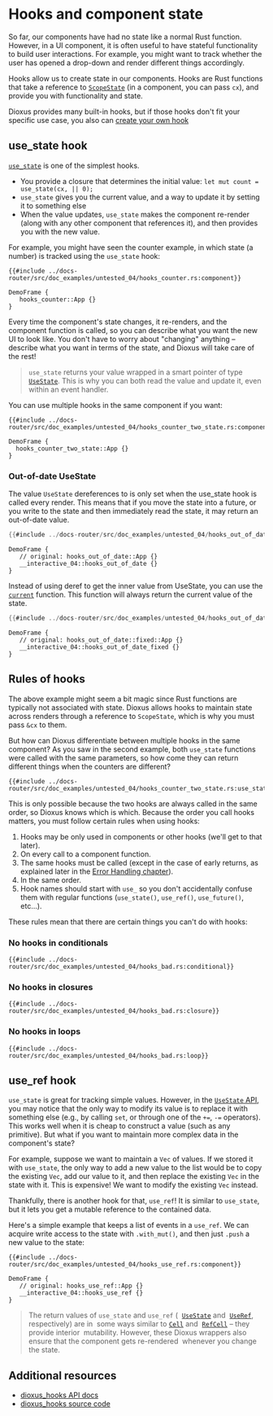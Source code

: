 # Hooks and component state

So far, our components have had no state like a normal Rust function. However, in a UI component, it is often useful to have stateful functionality to build user interactions. For example, you might want to track whether the user has opened a drop-down and render different things accordingly.

Hooks allow us to create state in our components. Hooks are Rust functions that take a reference to [`ScopeState`](https://docs.rs/dioxus/latest/dioxus/prelude/struct.ScopeState.html) (in a component, you can pass `cx`), and provide you with functionality and state.

Dioxus provides many built-in hooks, but if those hooks don't fit your specific use case, you also can [create your own hook](../cookbook/state/custom_hooks/index.md)

## use_state hook

[`use_state`](https://docs.rs/dioxus/latest/dioxus/prelude/fn.use_state.html) is one of the simplest hooks.

- You provide a closure that determines the initial value: `let mut count = use_state(cx, || 0);`
- `use_state` gives you the current value, and a way to update it by setting it to something else
- When the value updates, `use_state` makes the component re-render (along with any other component that references it), and then provides you with the new value.


For example, you might have seen the counter example, in which state (a number) is tracked using the `use_state` hook:

```rust, no_run
{{#include ../docs-router/src/doc_examples/untested_04/hooks_counter.rs:component}}
```
```inject-dioxus
DemoFrame {
   hooks_counter::App {}
}
```

Every time the component's state changes, it re-renders, and the component function is called, so you can describe what you want the new UI to look like. You don't have to worry about "changing" anything – describe what you want in terms of the state, and Dioxus will take care of the rest!

> `use_state` returns your value wrapped in a smart pointer of type [`UseState`](https://docs.rs/dioxus/latest/dioxus/prelude/struct.UseState.html). This is why you can both read the value and update it, even within an event handler.

You can use multiple hooks in the same component if you want:

```rust, no_run
{{#include ../docs-router/src/doc_examples/untested_04/hooks_counter_two_state.rs:component}}
```

```inject-dioxus
DemoFrame {
  hooks_counter_two_state::App {}
}
```

### Out-of-date UseState

The value `UseState` dereferences to is only set when the use_state hook is called every render. This means that if you move the state into a future, or you write to the state and then immediately read the state, it may return an out-of-date value.

```rust
{{#include ../docs-router/src/doc_examples/untested_04/hooks_out_of_date.rs:component}}
```
```inject-dioxus
DemoFrame {
   // original: hooks_out_of_date::App {}
   __interactive_04::hooks_out_of_date {}
}
```

Instead of using deref to get the inner value from UseState, you can use the [`current`](https://docs.rs/dioxus/latest/dioxus/prelude/struct.UseState.html#method.current) function. This function will always return the current value of the state.

```rust
{{#include ../docs-router/src/doc_examples/untested_04/hooks_out_of_date.rs:fixed}}
```
```inject-dioxus
DemoFrame {
   // original: hooks_out_of_date::fixed::App {}
   __interactive_04::hooks_out_of_date_fixed {}
}
```

## Rules of hooks

The above example might seem a bit magic since Rust functions are typically not associated with state. Dioxus allows hooks to maintain state across renders through a reference to `ScopeState`, which is why you must pass `&cx` to them.

But how can Dioxus differentiate between multiple hooks in the same component? As you saw in the second example, both `use_state` functions were called with the same parameters, so how come they can return different things when the counters are different?

```rust, no_run
{{#include ../docs-router/src/doc_examples/untested_04/hooks_counter_two_state.rs:use_state_calls}}
```

This is only possible because the two hooks are always called in the same order, so Dioxus knows which is which. Because the order you call hooks matters, you must follow certain rules when using hooks:

1. Hooks may be only used in components or other hooks (we'll get to that later).
2. On every call to a component function.
3. The same hooks must be called (except in the case of early returns, as explained later in the [Error Handling chapter](../cookbook/error_handling.md)).
4. In the same order.
5. Hook names should start with `use_` so you don't accidentally confuse them with regular
   functions (`use_state()`, `use_ref()`, `use_future()`, etc...).

These rules mean that there are certain things you can't do with hooks:

### No hooks in conditionals

```rust, no_run
{{#include ../docs-router/src/doc_examples/untested_04/hooks_bad.rs:conditional}}
```

### No hooks in closures

```rust, no_run
{{#include ../docs-router/src/doc_examples/untested_04/hooks_bad.rs:closure}}
```

### No hooks in loops

```rust, no_run
{{#include ../docs-router/src/doc_examples/untested_04/hooks_bad.rs:loop}}
```

## use_ref hook

`use_state` is great for tracking simple values. However, in the [`UseState` API](https://docs.rs/dioxus/latest/dioxus/hooks/struct.UseState.html), you may notice that the only way to modify its value is to replace it with something else (e.g., by calling `set`, or through one of the `+=`, `-=` operators). This works well when it is cheap to construct a value (such as any primitive). But what if you want to maintain more complex data in the component's state?

For example, suppose we want to maintain a `Vec` of values. If we stored it with `use_state`, the
only way to add a new value to the list would be to copy the existing `Vec`, add our value to it,
and then replace the existing `Vec` in the state with it. This is expensive! We want to modify the
existing `Vec` instead.

Thankfully, there is another hook for that, `use_ref`! It is similar to `use_state`, but it lets you get a mutable reference to the contained data.

Here's a simple example that keeps a list of events in a `use_ref`. We can acquire write access to the state with `.with_mut()`, and then just `.push` a new value to the state:

```rust, no_run
{{#include ../docs-router/src/doc_examples/untested_04/hooks_use_ref.rs:component}}
```
```inject-dioxus
DemoFrame {
   // original: hooks_use_ref::App {}
   __interactive_04::hooks_use_ref {}
}
```



> The return values of `use_state` and `use_ref` (
> &nbsp;[`UseState`](https://docs.rs/dioxus/latest/dioxus/prelude/struct.UseState.html) and
> &nbsp;[`UseRef`](https://docs.rs/dioxus/latest/dioxus/prelude/struct.UseRef.html), respectively) are in
> &nbsp;some ways similar to [`Cell`](https://doc.rust-lang.org/std/cell/) and
> &nbsp;[`RefCell`](https://doc.rust-lang.org/std/cell/struct.RefCell.html) – they provide interior
> &nbsp;mutability. However, these Dioxus wrappers also ensure that the component gets re-rendered
> &nbsp;whenever you change the state.

## Additional resources

- [dioxus_hooks API docs](https://docs.rs/dioxus-hooks/latest/dioxus_hooks/)
- [dioxus_hooks source code](https://github.com/DioxusLabs/dioxus/tree/master/packages/hooks)
